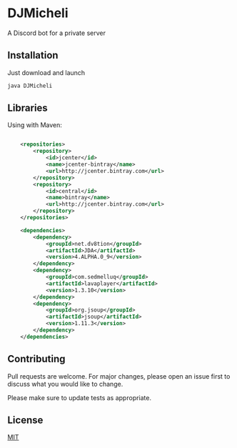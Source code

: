 # DJMicheli

A Discord bot for a private server

## Installation

Just download and launch

```bash
java DJMicheli
```

## Libraries

Using with Maven:
```xml

    <repositories>
        <repository>
            <id>jcenter</id>
            <name>jcenter-bintray</name>
            <url>http://jcenter.bintray.com</url>
        </repository>
        <repository>
            <id>central</id>
            <name>bintray</name>
            <url>http://jcenter.bintray.com</url>
        </repository>
    </repositories>

    <dependencies>
        <dependency>
            <groupId>net.dv8tion</groupId>
            <artifactId>JDA</artifactId>
            <version>4.ALPHA.0_9</version>
        </dependency>
        <dependency>
            <groupId>com.sedmelluq</groupId>
            <artifactId>lavaplayer</artifactId>
            <version>1.3.10</version>
        </dependency>
        <dependency>
            <groupId>org.jsoup</groupId>
            <artifactId>jsoup</artifactId>
            <version>1.11.3</version>
        </dependency>
    </dependencies>
```

## Contributing
Pull requests are welcome. For major changes, please open an issue first to discuss what you would like to change.

Please make sure to update tests as appropriate.

## License
[MIT](https://choosealicense.com/licenses/mit/)
